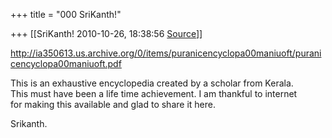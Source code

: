 +++
title = "000 SriKanth!"

+++
[[SriKanth!	2010-10-26, 18:38:56 [Source](https://groups.google.com/g/bvparishat/c/-XtOAvlf2V4)]]



<http://ia350613.us.archive.org/0/items/puranicencyclopa00maniuoft/puranicencyclopa00maniuoft.pdf>  
  
This is an exhaustive encyclopedia created by a scholar from Kerala.  
This must have been a life time achievement. I am thankful to internet  
for making this available and glad to share it here.  
  
Srikanth.

